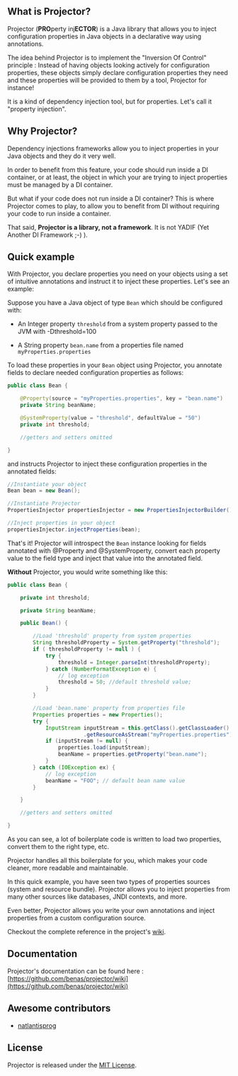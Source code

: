 ## What is Projector?

Projector (**PRO**perty inj**ECTOR**) is a Java library that allows you to inject configuration properties in Java objects in a declarative way using annotations.

The idea behind Projector is to implement the "Inversion Of Control" principle : Instead of having objects looking actively for configuration properties, these objects simply declare configuration properties they need and these properties will be provided to them by a tool, Projector for instance!

It is a kind of dependency injection tool, but for properties. Let's call it "property injection".

## Why Projector?

Dependency injections frameworks allow you to inject properties in your Java objects and they do it very well.

In order to benefit from this feature, your code should run inside a DI container, or at least, the object in which your are trying to inject properties must be managed by a DI container.

But what if your code does not run inside a DI container? This is where Projector comes to play, to allow you to benefit from DI without requiring your code to run inside a container.

That said, **Projector is a library, not a framework**. It is not YADIF (Yet Another DI Framework ;-) ).

## Quick example

With Projector, you declare properties you need on your objects using a set of intuitive annotations and instruct it to inject these properties. Let's see an example:

Suppose you have a Java object of type `Bean` which should be configured with:

* An Integer property `threshold` from a system property passed to the JVM with -Dthreshold=100

* A String property `bean.name` from a properties file named `myProperties.properties`

To load these properties in your `Bean` object using Projector, you annotate fields to declare needed configuration properties as follows:

```java
public class Bean {

    @Property(source = "myProperties.properties", key = "bean.name")
    private String beanName;

    @SystemProperty(value = "threshold", defaultValue = "50")
    private int threshold;

    //getters and setters omitted

}
```

and instructs Projector to inject these configuration properties in the annotated fields:

```java
//Instantiate your object
Bean bean = new Bean();

//Instantiate Projector
PropertiesInjector propertiesInjector = new PropertiesInjectorBuilder().build();

//Inject properties in your object
propertiesInjector.injectProperties(bean);
```

That's it! Projector will introspect the `Bean` instance looking for fields annotated with @Property and @SystemProperty, convert each property value to the field type and inject that value into the annotated field.

**Without** Projector, you would write something like this:

```java
public class Bean {

    private int threshold;

    private String beanName;

    public Bean() {

        //Load 'threshold' property from system properties
        String thresholdProperty = System.getProperty("threshold");
        if ( thresholdProperty != null ) {
            try {
                threshold = Integer.parseInt(thresholdProperty);
            } catch (NumberFormatException e) {
                // log exception
                threshold = 50; //default threshold value;
            }
        }

        //Load 'bean.name' property from properties file
        Properties properties = new Properties();
        try {
            InputStream inputStream = this.getClass().getClassLoader()
                        .getResourceAsStream("myProperties.properties");
            if (inputStream != null) {
                properties.load(inputStream);
                beanName = properties.getProperty("bean.name");
            }
        } catch (IOException ex) {
            // log exception
            beanName = "FOO"; // default bean name value
        }

    }

    //getters and setters omitted

}
```

As you can see, a lot of boilerplate code is written to load two properties, convert them to the right type, etc.

Projector handles all this boilerplate for you, which makes your code cleaner, more readable and maintainable.

In this quick example, you have seen two types of properties sources (system and resource bundle). Projector allows you to inject properties from many other sources like databases, JNDI contexts, and more.

Even better, Projector allows you write your own annotations and inject properties from a custom configuration source.

Checkout the complete reference in the project's [wiki](https://github.com/benas/projector/wiki).

## Documentation

Projector's documentation can be found here : [https://github.com/benas/projector/wiki](https://github.com/benas/projector/wiki)

## Awesome contributors

* [natlantisprog](https://github.com/natlantisprog)

## License
Projector is released under the [MIT License](http://opensource.org/licenses/mit-license.php/).
